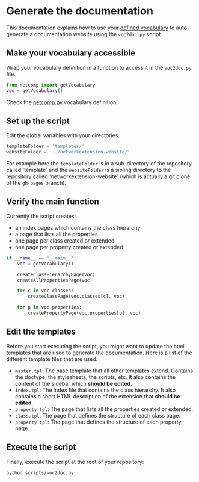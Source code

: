 # Generate the documentation
This documentation explains how to use your [defined vocabulary](/docs/define-vocabulary.md) to auto-generate a documentation website using the `voc2doc.py` script.

## Make your vocabulary accessible

Wrap your vocabulary definition in a function to access it in the `voc2doc.py` file.

```python
from netcomp import getVocabulary
voc = getVocabulary()
```

Check the [netcomp.py](/scripts/netcomp.py) vocabulary definition.

## Set up the script

Edit the global variables with your directories.

```python
templateFolder = 'templates/'
websiteFolder = '../networkextension-website/'
```

For example here the `templateFolder` is in a sub-directory of the repository called 'template' and the `websiteFolder` is a sibling directory to the repository called 'networkextension-website' (which is actually a git clone of the `gh-pages` branch).

## Verify the main function

Currently the script creates:

* an index pages which contains the class hierarchy
* a page that lists all the properties
* one page per class created or extended
* one page per property created or extended

```python
if __name__ == '__main__':
    voc = getVocabulary()

    createClassHierarchyPage(voc)
    createAllPropertiesPage(voc)

    for c in voc.classes:
        createClassPage(voc.classes[c], voc)

    for p in voc.properties:
        createPropertyPage(voc.properties[p], voc)
```

## Edit the templates

Before you start executing the script, you might want to update the html templates that are used to generate the documentation. Here is a list of the different template files that are used:

* `master.tpl`: The base template that all other templates extend. Contains the doctype, the stylesheets, the scripts, etc. It also contains the content of the sidebar which **should be edited**.
* `index.tpl`: The index file that contains the class hierarchy. It also contains a short HTML description of the extension that **should be edited**.
* `property.tpl`: The page that lists all the properties created or extended.
* `class.tpl`: The page that defines the structure of each class page.
* `property.tpl`: The page that defines the structure of each property page.

## Execute the script

Finally, execute the script at the root of your repository:

```
python scripts/voc2doc.py
```



